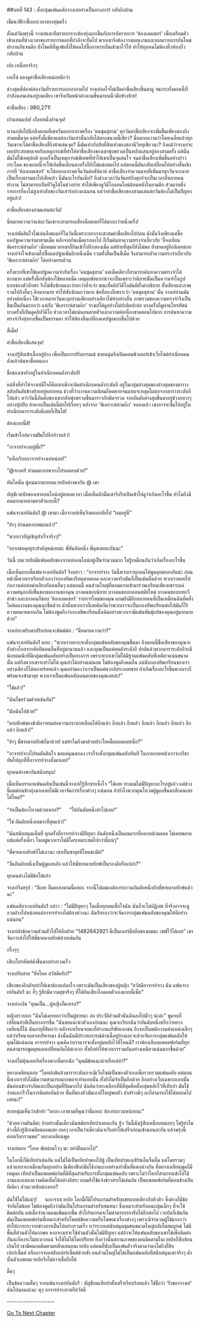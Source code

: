 ##บทที่ 143 : ตั้งกลุ่มแฟนคลับจางเย่อย่างเป็นทางการ!
กลับถึงบ้าน

เข็มนาฬิกาชี้บอกเวลาสองทุ่มครึ่ง

ตั้งแต่วันพรุ่งนี้ จางเย่และทีมรายการจะต้องยุ่งมากขึ้นกับการอัดรายการ ‘ห้องเลคเชอร์’ เพื่อเตรียมตัวเข้าแทนที่ช่วงเวลาของรายการตลกที่กำลังจะปิดไป พวกเขาจึงต้องวางแผนงานและแผนรายการกันใหม่ ทำงานกันจนดึก ยังโชคดีที่หูเฟยสั่งให้คนไปซื้ออาหารเย็นเข้ามาไว้ให้ ทำให้ทุกคนไม่ต้องหิ้วท้องกิ่วกลับบ้าน 

เฮ้อ เหนื่อยจริงๆ

เออใช่ ลองดูค่าชื่อเสียงหน่อยดีกว่า

ช่วงสุดสัปดาห์สองวันที่รายการออกอากาศไป จางเย่อดใจไม่เปิดค่าชื่อเสียงขึ้นมาดู จนกระทั่งตอนนี้ที่กำลังนอนเล่นอยู่บนเตียง เขาจึงเปิดหน้าต่างเกมขึ้นมาบนนิ้วมือข้างซ้าย!

ค่าชื่อเสียง : 980,271!

เก้าแสนแปด! เกือบหนึ่งล้านจุด!

หวนกลับไปนึกถึงตอนที่เขาเริ่มออกอากาศเรื่อง ‘คนขุดสุสาน’ ทุกวันค่าชื่อเสียงจะเพิ่มขึ้นเพียงสองถึงสามหมื่นจุด แต่ครั้งนี้เพียงแค่สองวันเท่านั้นกลับได้มากขนาดนี้เชียว? นี่หมายความว่าโดยเฉลี่ยแล้วทุกวันเขาจะได้ค่าชื่อเสียงสี่ถึงห้าแสนจุด? นี่มันเท่ากับสิบยี่สิบเท่าของสถานีวิทยุเชียวนะ?
ถึงแม้ว่าจางเย่จะเคยประสบพบเจอกับเหตุการณ์ที่ทำให้ค่าชื่อเสียงของเขาพุ่งพรวดเป็นหลักแสนอยู่สองสามครั้ง แต่นั่นมันไม่ใช่เหตุปกติ ทุกครั้งเป็นเหตุการณ์พิเศษที่ทำให้เขาเป็นจุดสนใจ จนค่าชื่อเสียงเพิ่มขึ้นอย่างก้าวกระโดด ของแบบนี้จะให้เกิดขึ้นเดือนละครั้งก็ยังไม่แน่เสมอไป แต่ตอนนี้มันกลับเปลี่ยนไปอย่างสิ้นเชิง การที่ ‘ห้องเลคเชอร์’ จะได้ออกอากาศเจ็ดวันต่อสัปดาห์ ค่าชื่อเสียงจำนวนมากที่เพิ่มมาทุกวันจะกลายเป็นเรื่องธรรมดาไปเสียแล้ว นี่มันอะไรกันเนี่ย? ถึงช่วงเวลาวันจันทร์ถึงศุกร์จะเป็นเวลาที่หลายคนทำงาน ไม่สามารถเปิดทีวีดูได้ในช่วงบ่าย ทำได้เพียงดูวิดีโอออนไลน์ย้อนหลังในยามดึก ส่วนเรตติ้งรายการก็คงไม่สูงเท่ากับของวันเสาร์อย่างแน่นอน แต่ว่าค่าชื่อเสียงสองสามแสนต่อวันต้องไม่เป็นปัญหาอยู่แล้ว!

ค่าชื่อเสียงสองสามแสนต่อวัน!

นี่หมายความว่าแต่ละวันเขาจะสามารถเสี่ยงล็อตเตอรี่ได้มากกว่าหนึ่งครั้ง!

จางเย่ตัดสินใจไม่เล่นล็อตเตอรี่ในวันนี้เพราะอยากจะสะสมค่าชื่อเสียงไปก่อน ดังนั้นจึงเพียงแค่ซื้อแคปซูลความจำมาสามเม็ด หลังจากกินเม็ดแรกลงไป ก็เริ่มค้นหาความทรงจำเกี่ยวกับ ‘อี้จงเทียนพิเคราะห์สามก๊ก’ เมื่อหมดเวลาเขาก็กินเข้าไปอีกสองเม็ด แต่ท้ายที่สุดก็ยังไม่พอ ยังขาดอยู่อีกนิดหน่อย จางเย่จำใจเข้าเกมไปซื้อแคปซูลเพิ่มอีกหนึ่งเม็ด รวมทั้งสิ้นเป็นสี่เม็ด จึงสามารถย้ำความทรงจำเกี่ยวกับ ‘พิเคราะห์สามก๊ก’ ได้อย่างครบถ้วน

ครั้งแรกที่เขาใช้แคปซูลความจำกับเรื่อง ‘คนขุดสุสาน’ แค่เม็ดเดียวก็สามารถค้นหาความทรงจำได้มากมาย แต่ครั้งนี้กลับต้องใช้หลายเม็ด เหตุผลข้อแรกน่าจะเป็นเพราะว่านิยายนั้นเป็นความจำในรูปแบบของตัวอักษร จึงไม่ซับซ้อนและง่ายกว่าที่จะจำ ขณะที่คลิปวิดีโอมันมีทั้งคำอธิบาย ทั้งเสียงและภาพรวมไปถึงอื่นๆ อีกมากมาย ทำให้ซับซ้อนกว่ามาก ข้อที่สองก็เพราะว่า ‘คนขุดสุสาน’ นั้น จางเย่อ่านมันอย่างต่อเนื่อง ใช้เวลาหลายวันตะลุยอ่านเพียงอย่างเดียวไม่ทำอย่างอื่น ภาพรวมของความทรงจำจึงเป็นชิ้นเป็นอันมากกว่า แต่กับ ‘พิเคราะห์สามก๊ก’ จางเย่ได้ดูอย่างไม่ปะติดปะต่อ บางครั้งก็ดูผ่านโทรทัศน์ บางครั้งก็เปิดดูคลิปวิดีโอ ช่วงเวลาไม่แน่นอนตายตัวและความต่อเนื่องขาดตอนไปมาก การค้นหาความทรงจำจึงยุ่งยากขึ้นเป็นธรรมดา ทำให้ต้องสิ้นเปลืองแคปซูลมากขึ้นไปด้วย

สี่เม็ด!

ค่าชื่อเสียงสี่แสนจุด!

จางเย่รู้สึกเข้าเนื้ออยู่บ้าง เพื่อเป็นการปรับอารมณ์ ชายหนุ่มจึงเปิดคอมพิวเตอร์เข้าเว็บไซต์ทำเนียบคนดังแล้วค้นหาชื่อตนเอง

ชื่อของเขายังอยู่ในทำเนียบคนดังระดับอี!

แต่สิ่งที่ทำให้จางเย่ดีใจก็คือเขาเพิ่งจะติดทำเนียบคนดังระดับอี อยู่ในกลุ่มล่างสุดของล่างสุดของตาราง สลับอันดับข้างท้ายอยู่หลายหน ช่วงที่ว่างงานความนิยมก็หดหายจนแทบจะหลุดโผตกจากตารางระดับอีไปแล้ว ทว่าวันนี้อันดับของเขากลับพุ่งพรวดขึ้นมาราวกับติดจรวด จากอันดับล่างสุดขึ้นมาอยู่ช่วงกลางๆ อย่างปุบปับ ถ้าหากเป็นเช่นนี้ต่อไปเรื่อยๆ หลังจาก ‘พิเคราะห์สามก๊ก’ จบลงแล้ว เขาอาจจะขึ้นไปอยู่ในทำเนียบดาราระดับดีเลยก็เป็นได้!

ต้องแบบนี้สิ!

เริ่มเข้าใกล้ความฝันไปอีกก้าวแล้ว!

“อาจารย์จางอยู่มั้ย?”

“แท็กเรียกอาจารย์จางเย่หน่อย!”

“@จางเย่! ท่านมหาเทพจางโปรดตอบด้วย!”

ทันใดนั้น ผู้คนมากมายบนเวยป๋อต่างพากัน @ เขา

บัญชีเวยป๋อของเขาออนไลน์อยู่ตลอดเวลา เมื่อเห็นดังนั้นเขาจึงรีบเปิดเข้าไปดูว่าเกิดอะไรขึ้น ทำไมถึงมีคนมากมายตามหาตัวแบบนี้?

แฟนจางเย่อันดับ1 @ เขามา เมื่อจางเย่เห็นจึงตอบกลับไป “ผมอยู่นี่”

“ฮ่าๆ ท่านมหาเทพมาแล้ว!”

“พวกเราอัญเชิญสำเร็จจริงๆ!”

“อยากขอคุยธุระสำคัญหน่อยน่ะ พี่อันดับหนึ่ง พี่คุยเลยละกันนะ”

วันนี้ บนเวยป๋อมีแฟนคลับของจางเย่ออนไลน์อยู่เป็นจำนวนมาก ไม่รู้เหมือนกันว่าเกิดเรื่องอะไรขึ้น

เมื่อเห็นแบบนี้แฟนจางเย่อันดับ1 จึงกล่าว : “อาจารย์จาง วันนี้พวกเราทุกคนได้พูดคุยตกลงกันน่ะ ก่อนหน้านี้พวกเราเรียกตัวเองว่ากองทัพเกรียนมาตลอด และความจริงมันก็เป็นเช่นนั้นด้วย พวกเราคอยไปก่อกวนต่อล้อต่อเถียงกับคนอื่นๆ แต่ตอนนี้ คนส่วนใหญ่ที่ตอนแรกเข้ามาร่วมเกรียนเพียงเพราะแค่ความสนุกกลับชื่นชอบผลงานของคุณ บางคนชอบนิยาย บางคนชอบกลอนสมัยใหม่ บางคนชอบบทกวีลำนำ และบางคนก็ชอบ ‘ห้องเลคเชอร์’ รายการใหม่ของคุณ แถมยังมีอีกหลายคนที่เป็นเหมือนฉันที่คลั่งไคล้ผลงานของคุณทุกชิ้นด้วย ดังนั้นพวกเราก็เลยคิดกันว่าพวกเราจะเป็นกองทัพเกรียนต่อไปมันก็ไร้ความหมายมากเกิน ไม่ต้องพูดถึงว่ากองทัพเกรียนดั้งเดิมอย่างพวกเรามีแฟนพันธุ์แท้ของคุณอยู่มากมายด้วย”

จางเย่กะพริบตาปริบก่อนจะพิมพ์ต่อ : “นี่หมายความว่า?”

แฟนจางเย่อันดับ1 ตอบ : “พวกเราอยากจะตั้งกลุ่มแฟนคลับของคุณขึ้นมา ถึงตอนนี้ชื่อเสียงของคุณจะยังห่างไกลจากศิลปินคนอื่นที่อยู่มานานแล้ว และคุณเป็นแค่คนดังระดังอี ปกติแล้วพวกดาราระดับอีจะมีน้อยคนนักที่มีกลุ่มแฟนคลับอย่างเป็นทางการ เพราะพวกเขาไม่ได้มีฐานแฟนคลับที่เหนียวแน่นขนาดนั้น แต่ถึงพวกเขาจะทำไม่ได้ คุณทำได้อย่างแน่นอน ไม่ต้องพูดถึงคนอื่น แค่นับกองทัพเกรียนของเราอย่างเดียวก็ได้หลายร้อยแล้ว คุณอย่ามองว่าเราเป็นแค่พวกอิสระลอยชาย ถ้าเกิดเรื่องอะไรขึ้นพวกเราก็พร้อมจะเข้ามาลุย พวกเราเป็นแฟนคลับเดนตายของคุณเลยล่ะ!”

“ใช่แล้ว!”

“ฉันก็ขอร่วมด้วยเช่นกัน!”

“นับฉันไปด้วย!”

“ดาบยักษ์ของข้ามิอาจทนต่อความกระหายเลือดได้อีกแล้ว อีกแล้ว อีกแล้ว อีกแล้ว อีกแล้ว อีกแล้ว อีกแล้ว อีกแล้ว!”

“ฮ่าๆ พี่ชายดาบยักษ์ก็มาด้วย! แต่ทำไมถึงมาด้วยประโยคนี้ตลอดเลยเนี่ย?”

“อาจารย์จางโปรดตัดสินใจ ขอแค่คุณตกลง เราก็จะตั้งกลุ่มแฟนคลับทันที ในภายภาคหน้าเราจะกรีธาทัพไปทุกที่ที่อาจารย์จางสั่งมาเลย!”

ทุกคนต่างพากันสนับสนุน!

เมื่อเห็นบรรดาแฟนคลับเป็นเช่นนี้จางเย่ก็รู้สึกซาบซึ้งใจ “ได้เลย ทางผมไม่มีปัญหาอะไรอยู่แล้ว แต่ช่วงนี้ผมค่อนข้างยุ่งมากเลยไม่มีเวลาจัดการเรื่องต่างๆ แน่นอน ถ้ายังไงพวกคุณโหวตผู้ดูแลขึ้นมาสักคนเลยได้ไหม?”

“จำเป็นต้องโหวตด้วยเหรอ?”
　
“ให้อันดับหนึ่งทำไปเลย!”


“ใช่ อันดับหนึ่งเหมาะที่สุดแล้ว!”

“ฉันสนับสนุนเต็มที่ ทุกครั้งที่อาจารย์จางมีปัญหา อันดับหนึ่งเป็นคนแรกที่ออกหน้าตลอด ไม่เคยพลาดแม้แต่ครั้งเดียว ในหมู่พวกเราไม่มีใครเหมาะสมไปกว่านี้แน่ๆ”


“พี่ชายดาบยักษ์ก็ไม่เลวนะ เขาเป็นขาลุยที่โหดชะมัด!”

“งั้นอันดับหนึ่งเป็นผู้ดูแลหลัก แล้วให้พี่ชายดาบยักษ์เป็นรองดีหรือเปล่า?”


ทุกคนต่างไม่มีข้อโต้แย้ง

จางเย่จึงสรุป : “ดีเลย งั้นตกลงตามนี้แหละ จากนี้ไปผมคงต้องรบกวนอันดับหนึ่งกับพี่ชายดาบยักษ์แล้วนะ”

แฟนคลับจางเย่อันดับ1 กล่าว : “ไม่มีปัญหาๆ ในเมื่อทุกคนเชื่อใจฉัน ฉันก็จะไม่ปฏิเสธ ที่จริงอาจจะดูอวดอ้างไปหน่อยแต่อาจารย์จางไม่ต้องห่วงนะ ฉันรับรองว่าจะจัดการกลุ่มแฟนคลับของคุณให้ดีอย่างแน่นอน”

จางเย่ส่งข้อความส่วนตัวไปให้อีกฝ่าย “1482642921 นี่เป็นเบอร์มือถือของผมนะ เซฟไว้ได้เลย” เขาจัดการส่งไปให้พี่ชายดาบยักษ์ด้วยเช่นกัน

กริ๊งๆๆ

เสียงโทรศัพท์ดังขึ้นมาอย่างรวดเร็ว

จางเย่รับสาย “ฮัลโหล สวัสดีครับ?”

เสียงของอีกฝ่ายทำให้เขาต้องแปลกใจ เพราะมันเป็นเสียงของผู้หญิง “สวัสดีอาจารย์จาง ฉัน แฟนจางเย่อันดับ1 นะ ฮี่ๆ รู้สึกมีความสุขจริงๆ ที่ได้ยินเสียงไอดอลตัวเองแบบนี้เนี่ย”

จางเย่งงงัน “คุณเป็น...ผู้หญิงงั้นเหรอ?”

หญิงสาวบอก “ฉันไม่เคยบอกว่าเป็นผู้ชายนะ อ๋อ ประวัติส่วนตัวนั่นฉันลงไปมั่วๆ น่ะค่ะ” พูดจบก็เปลี่ยนท่าทีเป็นทางการขึ้น “ฉันขอแนะนำตัวเองก่อนนะ คุณจะเรียกฉันว่าอันดับหนึ่งหรือว่าหยางเหลียนก็ได้ ฉันอายุยี่สิบกว่า หลังจากเรียนจบมาก็ทำงานบริษัทเอกชน ถึงจะเป็นพนักงานตำแหน่งเล็กๆ แต่ว่าเรียนจบสายบริหารมา ดังนั้นฉันมีประสบการณ์ด้านนี้อยู่บ้างและจะช่วยจัดการกลุ่มแฟนคลับให้คุณได้แน่นอน อาจารย์จาง คุณคิดว่าเราควรจะตั้งกลุ่มหลักไว้ที่ไหนดี? เราต้องเลือกแพลตฟอร์มที่ทุกคนสามารถพูดคุยแลกเปลี่ยนกันได้สะดวก ทั้งยังทำให้พวกเรารวมกันอย่างเหนียวแน่นมากขึ้นด้วย”

จางเย่ไม่คุ้นเคยกับเรื่องพวกนี้มากนัก “คุณมีข้อแนะนำหรือเปล่า?”

หยางเหลียนตอบ “โดยปกติแล้วดาราระดับเอจะมีเว็บไซต์เป็นของตัวเองเพื่อรวบรวมแฟนคลับ แต่ตอนนี้พวกเรายังไม่มีความสามารถมากพอจะทำแบบนั้น ทั้งยังไม่จำเป็นอีกด้วย อีกอย่างเว็บเฉพาะแบบนั้นมันค่อนข้างจำกัดและเป็นกลุ่มที่ปิดมากไป ฉันคิดว่าทางเลือกที่ดีที่สุดคือตั้งกลุ่มหลักไว้ที่เทียปา มันใช้ง่ายและเร็วในการติดต่อกันด้วย พื้นที่ของตัวมันเองก็ใหญ่พอตัว ถ้าสร้างดีๆ ละก็สามารถใช้ได้ตลอดไปเลยนะ!”

ชายหนุ่มเห็นว่าเข้าท่า “ตกลง เอาตามที่คุณว่านี่แหละ ต้องรบกวนหน่อยนะ”

“ด้วยความยินดีค่ะ ถ้าอย่างนั้นเดี๋ยวฉันสมัครเทียปาเลยละกัน ฮู้ว วันนี้ฉันรู้สึกเหนื่อยหน่อยๆ ไม่รู้ทำไมช่วงนี้ถึงรู้สึกเพลียตลอดเลย เหอๆ เอาเป็นว่าเดี๋ยวฉันจะรีบทำให้เสร็จก่อนเข้านอนละกัน แล้วพรุ่งนี้ค่อยเรียกรวมพล” หยางเหลียนพูด

จางเย่ตอบ “โอเค พักผ่อนไวๆ นะ อย่าฝืนมากไป”

ในโลกนี้ก็มีเทียปาเช่นกัน แต่ไม่ได้เป็นเทียปาของไป่ตู้ เป็นเทียปาของเสิร์ชเอ็นจิ้นอื่น แต่โดยรวมๆ แล้วแทบจะเหมือนกันทุกอย่าง มีเพียงฟังก์ชันใช้งานบางอย่างเท่านั้นที่แตกต่างกัน ที่หยางเหลียนพูดก็มีเหตุผล เทียปาเป็นแพลตฟอร์มที่ดีที่สุดสำหรับการตั้งกลุ่มแฟนคลับ เพราะไม่ว่าใครก็สามารถเข้าไปใช้งานและแสดงความคิดเห็นได้อย่างอิสระ แถมยังใช้แจ้งข่าวสารได้เช่นกัน เป็นแพลตฟอร์มที่ค่อนข้างเปิดทีเดียว
ส่วนเวยป๋อน่ะเหรอ?

มันใช้ไม่ได้แน่ๆ!
　
นอกจากเวยป๋อ โลกนี้ก็มีโปรแกรมสำหรับแชทแบบเดียวกับคิวคิว ซึ่งต่างก็มีข้อจำกัดไม่น้อย ไม่ต้องพูดถึงว่ามันเป็นโปรแกรมสำหรับสนทนา ซึ่งเหมาะสำหรับคนกลุ่มเล็กๆ ที่จะใช้ติดต่อกัน แต่เมื่อจำนวนคนเพิ่มมากขึ้น ตัวโปรแกรมจะไม่สามารถรองรับได้อีกต่อไป เวยป๋อก็เช่นกัน มันเป็นแพลตฟอร์มที่เหมาะสำหรับโพสต์ข้อความหรือโฆษณาเรื่องต่างๆ เพราะมีจำนวนผู้ใช้มากกว่า ทำให้การกระจายข่าวสารเป็นไปอย่างรวดเร็ว ทว่าระบบสนับสนุนชุมชนขนาดใหญ่กลับไม่สมบูรณ์ ไม่มีพื้นที่ส่วนตัวให้มากพอ หากจางเย่จะใช้ส่วนตัวนั่นไม่มีปัญหา แต่ถ้าจะให้แฟนคลับของเขาใช้เพื่อติดต่อกันละก็คงจะไม่สะดวกแน่ จึงใช้ไม่ได้โดยปริยาย ยิ่งกว่านั้นสถานภาพของคนติดตามในเวยป๋อก็ซับซ้อนเกินไป เขามีคนกดติดตามหลักแสนบนเวยป๋อ แต่คนที่นับเป็นแฟนตัวจริงคาดว่าคงไม่ถึงยี่สิบเปอร์เซ็นต์ หรืออาจจะแค่สิบเปอร์เซ็นต์ด้วยซ้ำ คนส่วนใหญ่ไม่ได้เป็นแฟนคลับที่สนับสนุนเขาจริงๆ ดังนั้นตัวเลขบนเวยป๋อจึงไม่อาจเชื่อถือได้

ติ๊ดๆ

เป็นข้อความสั้นๆ จากแฟนจางเย่อันดับ1 : บัญชีบนเทียปาตั้งเสร็จเรียบร้อยแล้ว ใช้ชื่อว่า ‘รังของจางเย่’ ฉันไปนอนล่ะนะ หุๆ อาจารย์จางราตรีสวัสดิ์ 


-*-*-*-*-*-*-*-*-*-*-*-*-*-*-*-*-*-*-*-*


[Go To Next Chapter]( ./46.md)
